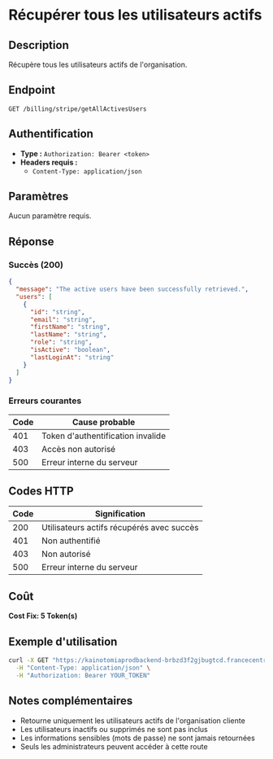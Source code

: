 # Récupérer tous les utilisateurs actifs

## Description
Récupère tous les utilisateurs actifs de l'organisation.

## Endpoint
```
GET /billing/stripe/getAllActivesUsers
```

## Authentification
- **Type :** `Authorization: Bearer <token>`
- **Headers requis :**
  - `Content-Type: application/json`

## Paramètres
Aucun paramètre requis.

## Réponse

### Succès (200)
```json
{
  "message": "The active users have been successfully retrieved.",
  "users": [
    {
      "id": "string",
      "email": "string",
      "firstName": "string",
      "lastName": "string",
      "role": "string",
      "isActive": "boolean",
      "lastLoginAt": "string"
    }
  ]
}
```

### Erreurs courantes

| Code | Cause probable |
|------|----------------|
| 401 | Token d'authentification invalide |
| 403 | Accès non autorisé |
| 500 | Erreur interne du serveur |

## Codes HTTP

| Code | Signification |
|------|---------------|
| 200 | Utilisateurs actifs récupérés avec succès |
| 401 | Non authentifié |
| 403 | Non autorisé |
| 500 | Erreur interne du serveur |

## Coût
**Cost Fix: 5 Token(s)**

## Exemple d'utilisation

```bash
curl -X GET "https://kainotomiaprodbackend-brbzd3f2gjbugtcd.francecentral-01.azurewebsites.net/billing/stripe/getAllActivesUsers" \
  -H "Content-Type: application/json" \
  -H "Authorization: Bearer YOUR_TOKEN"
```

## Notes complémentaires
- Retourne uniquement les utilisateurs actifs de l'organisation cliente
- Les utilisateurs inactifs ou supprimés ne sont pas inclus
- Les informations sensibles (mots de passe) ne sont jamais retournées
- Seuls les administrateurs peuvent accéder à cette route 